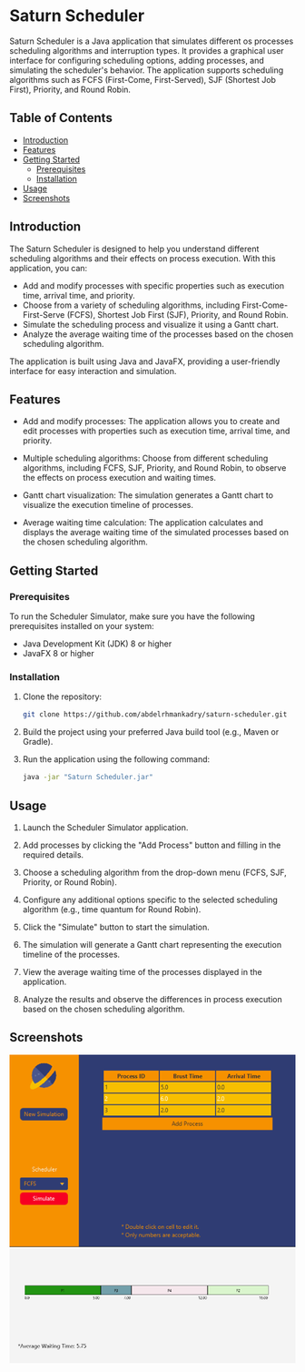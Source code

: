 
# Saturn Scheduler
Saturn Scheduler is a Java application that simulates different os processes scheduling algorithms and interruption types. It provides a graphical user interface for configuring scheduling options, adding processes, and simulating the scheduler's behavior. The application supports scheduling algorithms such as FCFS (First-Come, First-Served), SJF (Shortest Job First), Priority, and Round Robin.
## Table of Contents

- [Introduction](#introduction)
- [Features](#features)
- [Getting Started](#getting-started)
  - [Prerequisites](#prerequisites)
  - [Installation](#installation)
- [Usage](#usage)
- [Screenshots](#Screenshots)

## Introduction

The Saturn Scheduler is designed to help you understand different scheduling algorithms and their effects on process execution. With this application, you can:

- Add and modify processes with specific properties such as execution time, arrival time, and priority.
- Choose from a variety of scheduling algorithms, including First-Come-First-Serve (FCFS), Shortest Job First (SJF), Priority, and Round Robin.
- Simulate the scheduling process and visualize it using a Gantt chart.
- Analyze the average waiting time of the processes based on the chosen scheduling algorithm.

The application is built using Java and JavaFX, providing a user-friendly interface for easy interaction and simulation.

## Features

- Add and modify processes: The application allows you to create and edit processes with properties such as execution time, arrival time, and priority.

- Multiple scheduling algorithms: Choose from different scheduling algorithms, including FCFS, SJF, Priority, and Round Robin, to observe the effects on process execution and waiting times.

- Gantt chart visualization: The simulation generates a Gantt chart to visualize the execution timeline of processes.

- Average waiting time calculation: The application calculates and displays the average waiting time of the simulated processes based on the chosen scheduling algorithm.

## Getting Started

### Prerequisites

To run the Scheduler Simulator, make sure you have the following prerequisites installed on your system:

- Java Development Kit (JDK) 8 or higher
- JavaFX 8 or higher

### Installation

1. Clone the repository:

   ```bash
   git clone https://github.com/abdelrhmankadry/saturn-scheduler.git
   ```

2. Build the project using your preferred Java build tool (e.g., Maven or Gradle).

3. Run the application using the following command:

   ```bash
   java -jar "Saturn Scheduler.jar"
   ```

## Usage

1. Launch the Scheduler Simulator application.

2. Add processes by clicking the "Add Process" button and filling in the required details.

3. Choose a scheduling algorithm from the drop-down menu (FCFS, SJF, Priority, or Round Robin).

4. Configure any additional options specific to the selected scheduling algorithm (e.g., time quantum for Round Robin).

5. Click the "Simulate" button to start the simulation.

6. The simulation will generate a Gantt chart representing the execution timeline of the processes.

7. View the average waiting time of the processes displayed in the application.

8. Analyze the results and observe the differences in process execution based on the chosen scheduling algorithm.

## Screenshots

![main screen](https://github.com/abdelrhmankadry/Saturn-Scheduler/blob/main/screenshots/main%20screen.png?raw=true)
![simulation screen](https://github.com/abdelrhmankadry/Saturn-Scheduler/blob/main/screenshots/simulation%20screen.png?raw=true)